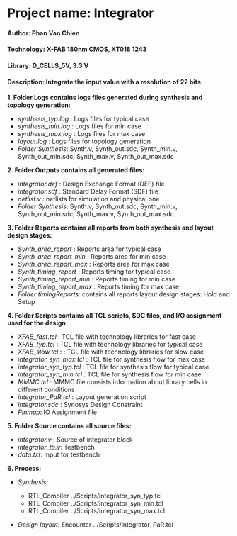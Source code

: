 # Project name: Integrator
#### Author: Phan Van Chien
#### Technology: X-FAB 180nm CMOS, XT018 1243
#### Library: D_CELLS_5V, 3.3 V
#### Description: Integrate the input value with a resolution of 22 bits

**1. Folder Logs contains logs files generated during synthesis and topology generation:**
+ *synthesis_typ.log* : Logs files for typical case 
+ *synthesis_min.log* : Logs files for min case
+ *synthesis_max.log* : Logs files for max case
+ *layout.log*        : Logs files for topology generation 
+ *Folder Synthesis*: Synth.v, Synth_out.sdc, Synth_min.v, Synth_out_min.sdc, Synth_max.v, Synth_out_max.sdc

**2. Folder Outputs contains all generated files:**
+ *integrator.def* :  Design Exchange Format (DEF) file
+ *integrator.sdf*	:  Standard Delay Format (SDF) file
+ *netlist.v*      :  netlists for simulation and physical one
+ *Folder Synthesis*: Synth.v, Synth_out.sdc, Synth_min.v, Synth_out_min.sdc, Synth_max.v, Synth_out_max.sdc

**3. Folder Reports contains all reports from both synthesis and layout design stages:**
+ *Synth_area_report*     : Reports area for typical case
+ *Synth_area_report_min* : Reports area for min case
+ *Synth_area_report_max* : Reports area for max case
+ *Synth_timing_report*     : Reports timing for typical case
+ *Synth_timing_report_min* : Reports timing for min case
+ *Synth_timing_report_max* : Reports timing for max case
+ *Folder timingReports*: contains all reports layout design stages: Hold and Setup

**4. Folder Scripts contains all TCL scripts, SDC files, and I/O assignment used for the design:**
+ *XFAB_fast.tcl* : TCL file with technology libraries for fast case 
+ *XFAB_typ.tcl*  : TCL file with technology libraries for typical case
+ *XFAB_slow.tcl* : : TCL file with technology libraries for slow case
+ *integrator_syn_max.tcl* : TCL file for synthesis flow for max case
+ *integrator_syn_typ.tcl* : TCL file for synthesis flow for typical case
+ *integrator_syn_min.tcl* : TCL file for synthesis flow for min case
+ *MMMC.tcl* : MMMC file consists information about library cells in different conditions
+ *integrator_PaR.tcl* : Layout generation script
+ *integrator.sdc* : Synosys Design Constraint
+ *Pinmap*:   IO Assignment file

**5. Folder Source contains all source files:**
+ *integrator.v* : Source of integrator block
+ *integrator_tb.v*: Testbench
+ *data.txt*: Input for testbench

**6. Process:**

 + *Synthesis:*
 	+ RTL_Compiler ../Scripts/integrator_syn_typ.tcl
 	+ RTL_Compiler ../Scripts/integrator_syn_min.tcl
 	+ RTL_Compiler ../Scripts/integrator_syn_max.tcl

 + *Design layout:*
 Encounter ../Scripts/integrator_PaR.tcl